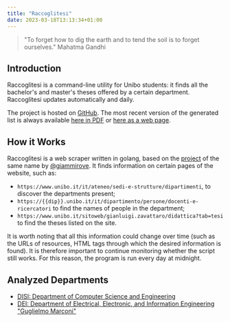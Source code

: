 ```yaml
---
title: "Raccoglitesi"
date: 2023-03-18T13:13:34+01:00
---
```


> "To forget how to dig the earth and to tend the soil is to forget ourselves."
> Mahatma Gandhi

## Introduction

Raccoglitesi is a command-line utility for Unibo students: it finds all the bachelor's and master's theses offered by a certain department. Raccoglitesi updates automatically and daily.

The project is hosted on [GitHub](https://github.com/cartabinaria/raccoglitesi). The most recent version of the generated list is always available [here in PDF](https://cartabinaria.github.io/raccoglitesi/disi.pdf) or [here as a web page](https://cartabinaria.github.io/raccoglitesi/disi).

## How it Works

Raccoglitesi is a web scraper written in golang, based on the [project](https://github.com/giammirove/raccoglitesi_unibo) of the same name by [@giammirove](https://github.com/giammirove).
It finds information on certain pages of the website, such as:

- `https://www.unibo.it/it/ateneo/sedi-e-strutture/dipartimenti`, to discover the departments present;
- `https://{{dip}}.unibo.it/it/dipartimento/persone/docenti-e-ricercatori` to find the names of people in the department;
- `https://www.unibo.it/sitoweb/gianluigi.zavattaro/didattica?tab=tesi` to find the theses listed on the site.

It is worth noting that all this information could change over time (such as the URLs of resources, HTML tags through which the desired information is found). It is therefore important to continue monitoring whether the script still works. For this reason, the program is run every day at midnight.

## Analyzed Departments
- [DISI: Department of Computer Science and Engineering](https://cartabinaria.github.io/raccoglitesi/disi)
- [DEI: Department of Electrical, Electronic, and Information Engineering "Guglielmo Marconi"](https://cartabinaria.github.io/raccoglitesi/dei)

